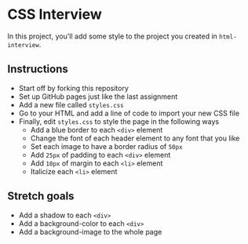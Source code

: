 # CSS Interview

In this project, you'll add some style to the project you created in `html-interview`.

## Instructions

* Start off by forking this repository
* Set up GitHub pages just like the last assignment
* Add a new file called `styles.css`
* Go to your HTML and add a line of code to import your new CSS file
* Finally, edit `styles.css` to style the page in the following ways
  * Add a blue border to each `<div>` element
  * Change the font of each header element to any font that you like
  * Set each image to have a border radius of `50px`
  * Add `25px` of padding to each `<div>` element
  * Add `10px` of margin to each `<li>` element
  * Italicize each `<li>` element
  
## Stretch goals

* Add a shadow to each `<div>`
* Add a background-color to each `<div>`
* Add a background-image to the whole page
